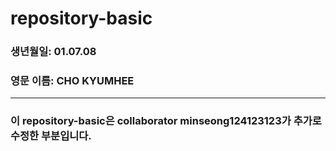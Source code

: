 # repository-basic

### 생년월일: 01.07.08
### 영문 이름: CHO KYUMHEE
---
### 이 repository-basic은 collaborator minseong124123123가 추가로 수정한 부분입니다.
